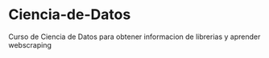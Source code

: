 # Ciencia-de-Datos
Curso de Ciencia de Datos para obtener informacion de librerias y aprender webscraping
